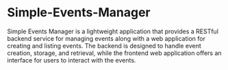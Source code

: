 # Simple-Events-Manager
Simple Events Manager is a lightweight application that provides a RESTful backend service for managing events along with a web application for creating and listing events. The backend is designed to handle event creation, storage, and retrieval, while the frontend web application offers an interface for users to interact with the events.
